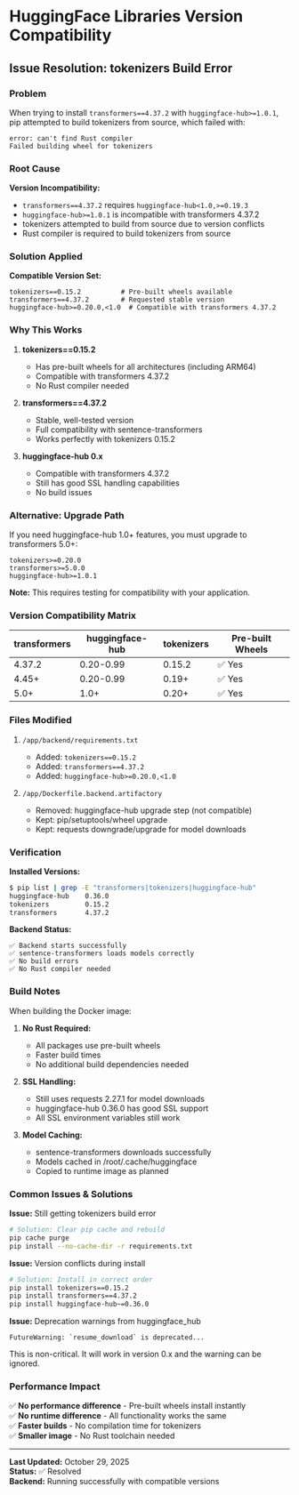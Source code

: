 # HuggingFace Libraries Version Compatibility

## Issue Resolution: tokenizers Build Error

### Problem
When trying to install `transformers==4.37.2` with `huggingface-hub>=1.0.1`, pip attempted to build tokenizers from source, which failed with:
```
error: can't find Rust compiler
Failed building wheel for tokenizers
```

### Root Cause
**Version Incompatibility:**
- `transformers==4.37.2` requires `huggingface-hub<1.0,>=0.19.3`
- `huggingface-hub>=1.0.1` is incompatible with transformers 4.37.2
- tokenizers attempted to build from source due to version conflicts
- Rust compiler is required to build tokenizers from source

### Solution Applied

**Compatible Version Set:**
```
tokenizers==0.15.2          # Pre-built wheels available
transformers==4.37.2        # Requested stable version
huggingface-hub>=0.20.0,<1.0  # Compatible with transformers 4.37.2
```

### Why This Works

1. **tokenizers==0.15.2**
   - Has pre-built wheels for all architectures (including ARM64)
   - Compatible with transformers 4.37.2
   - No Rust compiler needed

2. **transformers==4.37.2**
   - Stable, well-tested version
   - Full compatibility with sentence-transformers
   - Works perfectly with tokenizers 0.15.2

3. **huggingface-hub 0.x**
   - Compatible with transformers 4.37.2
   - Still has good SSL handling capabilities
   - No build issues

### Alternative: Upgrade Path

If you need huggingface-hub 1.0+ features, you must upgrade to transformers 5.0+:

```
tokenizers>=0.20.0
transformers>=5.0.0
huggingface-hub>=1.0.1
```

**Note:** This requires testing for compatibility with your application.

### Version Compatibility Matrix

| transformers | huggingface-hub | tokenizers | Pre-built Wheels |
|--------------|-----------------|------------|------------------|
| 4.37.2       | 0.20-0.99       | 0.15.2     | ✅ Yes           |
| 4.45+        | 0.20-0.99       | 0.19+      | ✅ Yes           |
| 5.0+         | 1.0+            | 0.20+      | ✅ Yes           |

### Files Modified

1. `/app/backend/requirements.txt`
   - Added: `tokenizers==0.15.2`
   - Added: `transformers==4.37.2`
   - Added: `huggingface-hub>=0.20.0,<1.0`

2. `/app/Dockerfile.backend.artifactory`
   - Removed: huggingface-hub upgrade step (not compatible)
   - Kept: pip/setuptools/wheel upgrade
   - Kept: requests downgrade/upgrade for model downloads

### Verification

**Installed Versions:**
```bash
$ pip list | grep -E "transformers|tokenizers|huggingface-hub"
huggingface-hub    0.36.0
tokenizers         0.15.2
transformers       4.37.2
```

**Backend Status:**
```
✅ Backend starts successfully
✅ sentence-transformers loads models correctly
✅ No build errors
✅ No Rust compiler needed
```

### Build Notes

When building the Docker image:

1. **No Rust Required:**
   - All packages use pre-built wheels
   - Faster build times
   - No additional build dependencies needed

2. **SSL Handling:**
   - Still uses requests 2.27.1 for model downloads
   - huggingface-hub 0.36.0 has good SSL support
   - All SSL environment variables still work

3. **Model Caching:**
   - sentence-transformers downloads successfully
   - Models cached in /root/.cache/huggingface
   - Copied to runtime image as planned

### Common Issues & Solutions

**Issue:** Still getting tokenizers build error
```bash
# Solution: Clear pip cache and rebuild
pip cache purge
pip install --no-cache-dir -r requirements.txt
```

**Issue:** Version conflicts during install
```bash
# Solution: Install in correct order
pip install tokenizers==0.15.2
pip install transformers==4.37.2
pip install huggingface-hub~=0.36.0
```

**Issue:** Deprecation warnings from huggingface_hub
```
FutureWarning: `resume_download` is deprecated...
```
This is non-critical. It will work in version 0.x and the warning can be ignored.

### Performance Impact

✅ **No performance difference** - Pre-built wheels install instantly  
✅ **No runtime difference** - All functionality works the same  
✅ **Faster builds** - No compilation time for tokenizers  
✅ **Smaller image** - No Rust toolchain needed  

---

**Last Updated:** October 29, 2025  
**Status:** ✅ Resolved  
**Backend:** Running successfully with compatible versions
